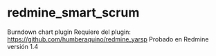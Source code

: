 redmine_smart_scrum
===================

Burndown chart plugin
Requiere del plugin: https://github.com/humberaquino/redmine_yarsp 
Probado en Redmine versión 1.4

